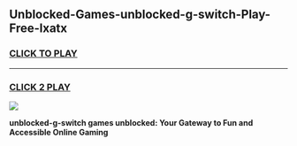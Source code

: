 
## Unblocked-Games-unblocked-g-switch-Play-Free-lxatx
<h3>
<a href="https://premium76.site?title=unblocked-g-switch&ref=12A">CLICK TO PLAY</a></h3>
<hr>

<h3>
<a href="https://premium76.site?title=unblocked-g-switch&ref=12A">CLICK 2 PLAY</a>
  
</h3>

<a href="https://premium76.site?title=unblocked-g-switch&ref=12A"><img src="https://clearcache.store/games.png"></a>


**unblocked-g-switch games unblocked: Your Gateway to Fun and Accessible Online Gaming**
